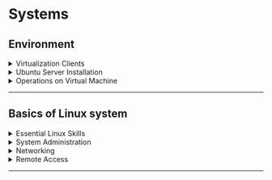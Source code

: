 <!--markdownlint-disable MD013-->
# Systems

## Environment

<details>
<summary>Virtualization Clients</summary>

- [X] **VirtualBox**
- [X] **Hyper-V (optional)**
- [ ] **KVM (optional)**
- [ ] **Vmware Workstation (optional)**

</details>

<details>
<summary>Ubuntu Server Installation</summary>

- [X] **Installation**
- [X] **Partitioning in the installer**
- [X] **Partitioning using LVM (Logical Volume Manager)**
- [X] **Swap space (Przestrzeń wymiany)**

</details>

<details>
<summary>Operations on Virtual Machine</summary>

- [X] **Network Configuration**
  - [X] hostonly
  - [X] nat
  - [X] bridge
- [X] **Creating a clone of the system**
- [X] **Creating a snapshots**

</details>

***

## Basics of Linux system

<details>
<summary>Essential Linux Skills</summary>

- [X]  **First login to the shell**
- [X]  **Command line help**
- [X]  **Services and processes**
- [X]  **Files and file systems**
- [X]  **Permissions**
- [X]  **Identity and Access Control**
  - [X] users
  - [X] groups
  - [X] ownership
- [X]  **Metadata Management**
  - [X] size
  - [X] space
  - [X] date & time
- [X]  **File Interaction**
  - [X] read
  - [X] search
  - [X] copy
  - [X] rename & replace
  - [X] create
  - [X] info
  - [X] delete

</details>

<details>
<summary>System Administration</summary>

- [X] **Useful Linux system tools**
  - [X] top
  - [X] htop
  - [X] netstat
  - [ ] Terminator
  - [X] tmux
- [X] **Console editors**
  - [X] vim
  - [X] nano (optional)
  - [X] neovim
- [X] **sudo command**
- [X] **Users operations**
  - [X] creating users
  - [X] creating groups
  - [X] add users to groups
  - [X] deleting users
  - [X] deleting groups
  - [X] managing users passwords
- [X] **Aliases**
- [X] **Package management**
  - [X] YUM
  - [X] RPM
  - [X] APT
  - [X] APT-GET
  - [X] DPKG
  - [X] PACMAN
- [X] **Compiling from source**
- [X] **Space management**
- [X] **Drives and partitions**
- [X] **Creating ext4 file system and permanently mounting (Tworzenie systemu plików ext4 i montowanie stałe)**
- [X] **Managing logical volumes**
- [X] **System monitoring**

</details>

<details>
<summary>Networking</summary>

- [X] **Network configuration**
- [X] **SSH service**
  - [X] client configuration
  - [X] server configuration
  - [X] tunneling
  - [X] SCP
- [X] **NFS service**
  - [X] server
  - [X] client
  - [X] fstab
- [X] **File Hosts and hostname**
- [X] **Configuring interfaces using nmtui**
- [X] **Firewall**
- [X] **Assigning multiple IP addresses to network interfaces**
- [X] **Monitoring traffic using tcpdump**

</details>

<details>
<summary>Remote Access</summary>

- [ ] **SSH clients**
  - [ ] putty
  - [ ] mremoteNG
  - [ ] MobaXtrem
- [ ] **VNC (optional)**

</details>

***
